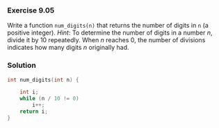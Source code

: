 ### Exercise 9.05
Write a function `num_digits(n)` that returns the number of digits in `n` (a
positive integer). *Hint*: To determine the number of digits in a number *n*,
divide it by 10 repeatedly. When *n* reaches 0, the number of divisions
indicates how many digits *n* originally had.

### Solution

```c
int num_digits(int n) {

    int i;
    while (n / 10 != 0)
        i++;
    return i;
}
```
